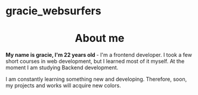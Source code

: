 # gracie_websurfers


<h1 style="text-align:center"> About me</h1>

<p> <b>My name is gracie, I'm 22 years old </b>- I'm a frontend developer. I took a few short courses in web development, but I learned most of it myself. At the moment I am studying Backend development. </p>
I am constantly learning something new and developing. Therefore, soon, my projects and works will acquire new colors.

 <img src="https://i.ibb.co/3fs41Zv/WEB.png" alt="">   


